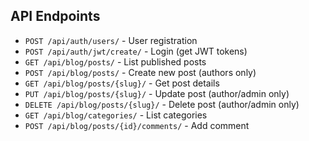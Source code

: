 ## **API Endpoints**

- `POST /api/auth/users/` - User registration
- `POST /api/auth/jwt/create/` - Login (get JWT tokens)
- `GET /api/blog/posts/` - List published posts
- `POST /api/blog/posts/` - Create new post (authors only)
- `GET /api/blog/posts/{slug}/` - Get post details
- `PUT /api/blog/posts/{slug}/` - Update post (author/admin only)
- `DELETE /api/blog/posts/{slug}/` - Delete post (author/admin only)
- `GET /api/blog/categories/` - List categories
- `POST /api/blog/posts/{id}/comments/` - Add comment